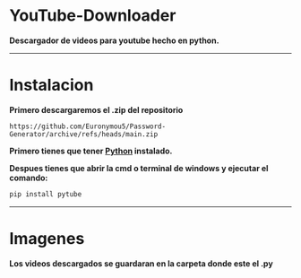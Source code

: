 # YouTube-Downloader
**Descargador de videos para youtube hecho en python.**

---------

# Instalacion
**Primero descargaremos el .zip del repositorio**
```
https://github.com/Euronymou5/Password-Generator/archive/refs/heads/main.zip
```

**Primero tienes que tener [Python](https://www.python.org/downloads/) instalado.**

**Despues tienes que abrir la cmd o terminal de windows y ejecutar el comando:**
```bash
pip install pytube
```
------------------

# Imagenes

**Los videos descargados se guardaran en la carpeta donde este el .py**
